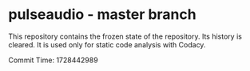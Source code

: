# pulseaudio - master branch

This repository contains the frozen state of the repository.
Its history is cleared. It is used only for static code
analysis with Codacy.

Commit Time: 1728442989